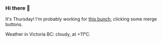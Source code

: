 ### Hi there :wave:

It's Thursday! I'm probably working for [this bunch](https://github.com/kohofinancial), clicking some merge buttons.

Weather in Victoria BC: cloudy, at +11°C.
